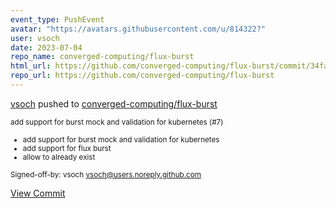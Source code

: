 ```yaml
---
event_type: PushEvent
avatar: "https://avatars.githubusercontent.com/u/814322?"
user: vsoch
date: 2023-07-04
repo_name: converged-computing/flux-burst
html_url: https://github.com/converged-computing/flux-burst/commit/34fac2314ed2d0fe5e66bd1b344ddf5c442e5657
repo_url: https://github.com/converged-computing/flux-burst
---
```


<a href='https://github.com/vsoch' target='_blank'>vsoch</a> pushed to <a href='https://github.com/converged-computing/flux-burst' target='_blank'>converged-computing/flux-burst</a>

<small>add support for burst mock and validation for kubernetes (#7)

* add support for burst mock and validation for kubernetes
* add support for flux burst
* allow to already exist

Signed-off-by: vsoch <vsoch@users.noreply.github.com></small>

<a href='https://github.com/converged-computing/flux-burst/commit/34fac2314ed2d0fe5e66bd1b344ddf5c442e5657' target='_blank'>View Commit</a>